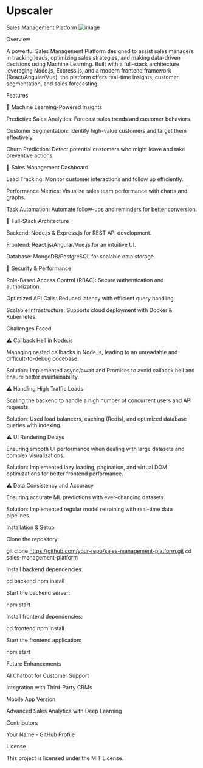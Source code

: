 # Upscaler
Sales Management Platform
![image](https://github.com/user-attachments/assets/905b2e27-cc92-4f05-b67f-88645b5be411)


Overview

A powerful Sales Management Platform designed to assist sales managers in tracking leads, optimizing sales strategies, and making data-driven decisions using Machine Learning. Built with a full-stack architecture leveraging Node.js, Express.js, and a modern frontend framework (React/Angular/Vue), the platform offers real-time insights, customer segmentation, and sales forecasting.

Features

🔹 Machine Learning-Powered Insights

Predictive Sales Analytics: Forecast sales trends and customer behaviors.

Customer Segmentation: Identify high-value customers and target them effectively.

Churn Prediction: Detect potential customers who might leave and take preventive actions.

🔹 Sales Management Dashboard

Lead Tracking: Monitor customer interactions and follow up efficiently.

Performance Metrics: Visualize sales team performance with charts and graphs.

Task Automation: Automate follow-ups and reminders for better conversion.

🔹 Full-Stack Architecture

Backend: Node.js & Express.js for REST API development.

Frontend: React.js/Angular/Vue.js for an intuitive UI.

Database: MongoDB/PostgreSQL for scalable data storage.

🔹 Security & Performance

Role-Based Access Control (RBAC): Secure authentication and authorization.

Optimized API Calls: Reduced latency with efficient query handling.

Scalable Infrastructure: Supports cloud deployment with Docker & Kubernetes.

Challenges Faced

⚠️ Callback Hell in Node.js

Managing nested callbacks in Node.js, leading to an unreadable and difficult-to-debug codebase.

Solution: Implemented async/await and Promises to avoid callback hell and ensure better maintainability.

⚠️ Handling High Traffic Loads

Scaling the backend to handle a high number of concurrent users and API requests.

Solution: Used load balancers, caching (Redis), and optimized database queries with indexing.

⚠️ UI Rendering Delays

Ensuring smooth UI performance when dealing with large datasets and complex visualizations.

Solution: Implemented lazy loading, pagination, and virtual DOM optimizations for better frontend performance.

⚠️ Data Consistency and Accuracy

Ensuring accurate ML predictions with ever-changing datasets.

Solution: Implemented regular model retraining with real-time data pipelines.

Installation & Setup

Clone the repository:

git clone https://github.com/your-repo/sales-management-platform.git
cd sales-management-platform

Install backend dependencies:

cd backend
npm install

Start the backend server:

npm start

Install frontend dependencies:

cd frontend
npm install

Start the frontend application:

npm start

Future Enhancements

AI Chatbot for Customer Support

Integration with Third-Party CRMs

Mobile App Version

Advanced Sales Analytics with Deep Learning

Contributors

Your Name - GitHub Profile

License

This project is licensed under the MIT License.

